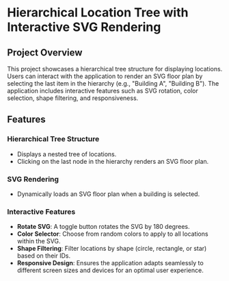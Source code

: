 # Hierarchical Location Tree with Interactive SVG Rendering

## Project Overview

This project showcases a hierarchical tree structure for displaying locations. Users can interact with the application to render an SVG floor plan by selecting the last item in the hierarchy (e.g., "Building A", "Building B"). The application includes interactive features such as SVG rotation, color selection, shape filtering, and responsiveness.

## Features

### Hierarchical Tree Structure

- Displays a nested tree of locations.
- Clicking on the last node in the hierarchy renders an SVG floor plan.

### SVG Rendering

- Dynamically loads an SVG floor plan when a building is selected.

### Interactive Features

- **Rotate SVG**: A toggle button rotates the SVG by 180 degrees.
- **Color Selector**: Choose from random colors to apply to all locations within the SVG.
- **Shape Filtering**: Filter locations by shape (circle, rectangle, or star) based on their IDs.
- **Responsive Design**: Ensures the application adapts seamlessly to different screen sizes and devices for an optimal user experience.
